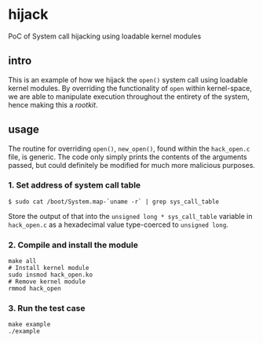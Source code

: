 # hijack

PoC of System call hijacking using loadable kernel modules

## intro

This is an example of how we hijack the `open()` system call using loadable kernel modules. By overriding the functionality of `open` within kernel-space, we are able to manipulate execution throughout the entirety of the system, hence making this a _rootkit_.

## usage

The routine for overriding `open()`, `new_open()`, found within the `hack_open.c` file, is generic. The code only simply prints the contents of the arguments passed, but could definitely be modified for much more malicious purposes.

### 1. Set address of system call table

```
$ sudo cat /boot/System.map-`uname -r` | grep sys_call_table
```

Store the output of that into the `unsigned long * sys_call_table` variable in `hack_open.c` as a hexadecimal value type-coerced to `unsigned long`.


### 2. Compile and install the module

```
make all
# Install kernel module
sudo insmod hack_open.ko
# Remove kernel module
rmmod hack_open
```

### 3. Run the test case

```
make example
./example
```
